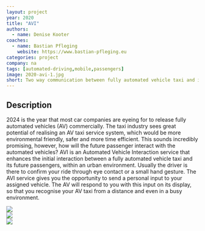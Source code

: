 ```yaml
---
layout: project
year: 2020
title: "AVI"
authors:
  - name: Denise Kooter
coaches:
  - name: Bastian Pfleging
    website: https://www.bastian-pfleging.eu
categories: project
company: na
tags: [automated-driving,mobile,passengers]
image: 2020-avi-1.jpg
short: Two way communication between fully automated vehicle taxi and its passengers.
---
```


## Description
2024 is the year that most car companies are eyeing for to release fully automated vehicles (AV) commercially. The taxi industry sees great potential of realising an AV taxi service system, which would be more environmental friendly, safer and more time efficient. This sounds incredibly promising, however, how will the future passenger interact with the automated vehicles? AVI is an Automated Vehicle Interaction service that enhances the initial interaction between a fully automated vehicle taxi and its future passengers, within an urban environment. Usually the driver is there to confirm your ride through eye contact or a small hand gesture. The AVI service gives you the opportunity to send a personal input to your assigned vehicle. The AV will respond to you with this input on its display, so that you recognise your AV taxi from a distance and even in a busy environment.

<div class="project-image">
  <img src="/assets/img/2020-avi-2.jpg">
</div>
<div class="project-image">
  <img src="/assets/img/2020-avi-3.jpg">
</div>
<div class="project-image">
  <img src="/assets/img/2020-avi-4.jpg">
</div>